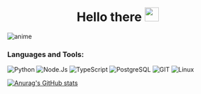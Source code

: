<h1 align="center">Hello there
<img src="https://github.com/blackcater/blackcater/raw/main/images/Hi.gif" height="32"/></h1>

![anime](https://count.getloli.com/get/@dinozzzzzawrik?theme=moebooru)

### Languages and Tools:
![Python](https://img.shields.io/badge/-Python3.10-9cf)
![Node.Js](https://img.shields.io/badge/-NodeJs-9cf)
![TypeScript](https://img.shields.io/badge/-TypeScript-9cf)
![PostgreSQL](https://img.shields.io/badge/-PostgreSQL-9cf)
![GIT](https://img.shields.io/badge/-GIT-9cf)
![Linux](https://img.shields.io/badge/-Linux-9cf)

[![Anurag's GitHub stats](https://github-readme-stats.vercel.app/api?username=dinozzzzzawrik)](https://github.com/anuraghazra/github-readme-stats)
